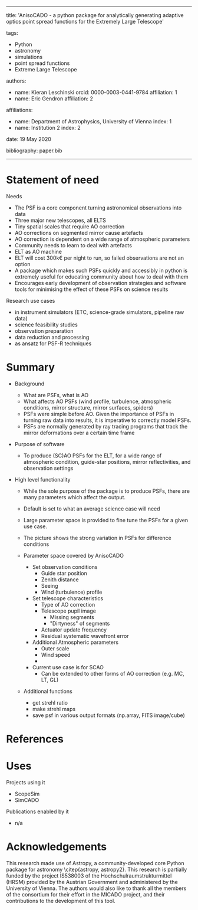  <!-- The paper should be between 250-1000 words -->

---
title: 'AnisoCADO - a python package for analytically generating adaptive optics point spread functions for the Extremely Large Telescope'

tags:
  - Python
  - astronomy
  - simulations
  - point spread functions
  - Extreme Large Telescope
  
authors:
  - name: Kieran Leschinski
    orcid: 0000-0003-0441-9784
    affiliation: 1
  - name: Eric Gendron
    affiliation: 2
    
affiliations:
 - name: Department of Astrophysics, University of Vienna
   index: 1
 - name: Institution 2
   index: 2
   
date: 19 May 2020

bibliography: paper.bib

---

# Statement of need
<!-- 
A clear Statement of Need that illustrates the research purpose of the software.
We also require that authors explain the research applications of the software. 
-->

Needs
- The PSF is a core component turning astronomical observations into data
- Three major new telescopes, all ELTS
- Tiny spatial scales that require AO correction
- AO corrections on segmented mirror cause artefacts
- AO correction is dependent on a wide range of atmospheric parameters
- Community needs to learn to deal with artefacts
- ELT as AO machine
- ELT will cost 300k€ per night to run, so failed observations are not an option
- A package which makes such PSFs quickly and accessibly in python is extremely useful for educating community about how to deal with them
- Encourages early development of observation strategies and software tools for minimising the effect of these PSFs on science results

Research use cases
- in instrument simulators (ETC, science-grade simulators, pipeline raw data)
- science feasibility studies
- observation preparation
- data reduction and processing
- as ansatz for PSF-R techniques


# Summary
<!-- 
A summary describing the high-level functionality and purpose of the software for a diverse, non-specialist audience. 
For this reason, we require that authors include in the paper some sentences that explain the software functionality and domain of use to a non-specialist reader.

- where to find documentation
-->

- Background
    - What are PSFs, what is AO
    - What affects AO PSFs (wind profile, turbulence, atmospheric conditions, mirror structure, mirror surfaces, spiders)
    - PSFs were simple before AO. Given the importance of PSFs in turning raw data into results, it is imperative to correctly model PSFs.
    - PSFs are normally generated by ray tracing programs that track the mirror deformations over a certain time frame
    
- Purpose of software
    - To produce (SC)AO PSFs for the ELT, for a wide range of atmospheric condition, guide-star positions, mirror reflectivities, and observation settings 
        
- High level functionality
    - While the sole purpose of the package is to produce PSFs, there are many parameters which affect the output. 
    - Default is set to what an average science case will need
    - Large parameter space is provided to fine tune the PSFs for a given use case.
    - The picture shows the strong variation in PSFs for difference conditions 
    
    - Parameter space covered by AnisoCADO 
        - Set observation conditions
            - Guide star position
            - Zenith distance
            - Seeing
            - Wind (turbulence) profile
        - Set telescope characteristics 
            - Type of AO correction
            - Telescope pupil image
                - Missing segments
                - "Dirtyness" of segments
            - Actuator update frequency
            - Residual systematic wavefront error 
        - Additional Atmospheric parameters
            - Outer scale
            - Wind speed
            - 
        - Current use case is for SCAO
            - Can be extended to other forms of AO correction (e.g. MC, LT, GL)
        
    - Additional functions
        - get strehl ratio
        - make strehl maps
        - save psf in various output formats (np.array, FITS image/cube)


# References
<!--
A list of key references, including to other software addressing related needs.
-->

# Uses
<!--
Mention (if applicable) a representative set of past or ongoing research projects using the software and recent scholarly publications enabled by it.
-->

Projects using it
- ScopeSim
- SimCADO

Publications enabled by it 
- n/a

# Acknowledgements
<!--
Acknowledgement of any financial support.
-->

This research made use of Astropy, a community-developed core Python package for astronomy \citep{astropy, astropy2}. 
This research is partially funded by the project IS538003 of the Hochschulraumstrukturmittel (HRSM) provided by the Austrian Government and administered by the University of Vienna. The authors would also like to thank all the members of the consortium for their effort in the MICADO project, and their contributions to the development of this tool.